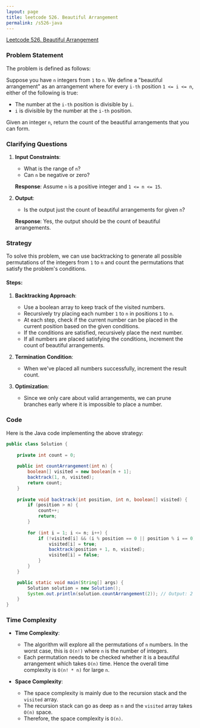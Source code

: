 ```yaml
---
layout: page
title: leetcode 526. Beautiful Arrangement
permalink: /s526-java
---
```

[Leetcode 526. Beautiful Arrangement](https://algoadvance.github.io/algoadvance/l526)
### Problem Statement

The problem is defined as follows:

Suppose you have `n` integers from `1` to `n`. We define a "beautiful arrangement" as an arrangement where for every `i-th` position `1 <= i <= n`, either of the following is true:
- The number at the `i-th` position is divisible by `i`.
- `i` is divisible by the number at the `i-th` position.

Given an integer `n`, return the count of the beautiful arrangements that you can form.

### Clarifying Questions

1. **Input Constraints**:
    - What is the range of `n`?
    - Can `n` be negative or zero?
  
   **Response**: Assume `n` is a positive integer and `1 <= n <= 15`.

2. **Output**:
    - Is the output just the count of beautiful arrangements for given `n`?
    
   **Response**: Yes, the output should be the count of beautiful arrangements.

### Strategy

To solve this problem, we can use backtracking to generate all possible permutations of the integers from `1` to `n` and count the permutations that satisfy the problem's conditions.

#### Steps:

1. **Backtracking Approach**:
    - Use a boolean array to keep track of the visited numbers.
    - Recursively try placing each number `1` to `n` in positions `1` to `n`.
    - At each step, check if the current number can be placed in the current position based on the given conditions.
    - If the conditions are satisfied, recursively place the next number.
    - If all numbers are placed satisfying the conditions, increment the count of beautiful arrangements.

2. **Termination Condition**:
    - When we've placed all numbers successfully, increment the result count.

3. **Optimization**:
    - Since we only care about valid arrangements, we can prune branches early where it is impossible to place a number.

### Code

Here is the Java code implementing the above strategy:

```java
public class Solution {
    
    private int count = 0;
    
    public int countArrangement(int n) {
        boolean[] visited = new boolean[n + 1];
        backtrack(1, n, visited);
        return count;
    }
    
    private void backtrack(int position, int n, boolean[] visited) {
        if (position > n) {
            count++;
            return;
        }
        
        for (int i = 1; i <= n; i++) {
            if (!visited[i] && (i % position == 0 || position % i == 0)) {
                visited[i] = true;
                backtrack(position + 1, n, visited);
                visited[i] = false;
            }
        }
    }

    public static void main(String[] args) {
        Solution solution = new Solution();
        System.out.println(solution.countArrangement(2)); // Output: 2
    }
}
```

### Time Complexity

- **Time Complexity**:
  - The algorithm will explore all the permutations of `n` numbers. In the worst case, this is `O(n!)` where `n` is the number of integers. 
  - Each permutation needs to be checked whether it is a beautiful arrangement which takes `O(n)` time. Hence the overall time complexity is `O(n! * n)` for large `n`.

- **Space Complexity**:
  - The space complexity is mainly due to the recursion stack and the `visited` array.
  - The recursion stack can go as deep as `n` and the `visited` array takes `O(n)` space.
  - Therefore, the space complexity is `O(n)`.